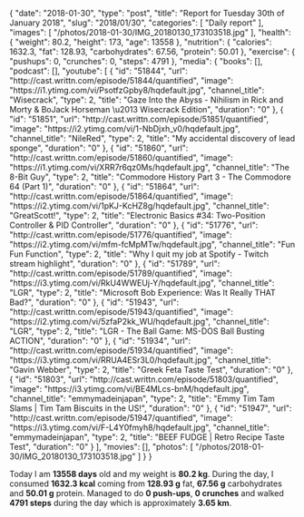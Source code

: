{
    "date": "2018-01-30",
    "type": "post",
    "title": "Report for Tuesday 30th of January 2018",
    "slug": "2018\/01\/30",
    "categories": [
        "Daily report"
    ],
    "images": [
        "\/photos\/2018-01-30\/IMG_20180130_173103518.jpg"
    ],
    "health": {
        "weight": 80.2,
        "height": 173,
        "age": 13558
    },
    "nutrition": {
        "calories": 1632.3,
        "fat": 128.93,
        "carbohydrates": 67.56,
        "protein": 50.01
    },
    "exercise": {
        "pushups": 0,
        "crunches": 0,
        "steps": 4791
    },
    "media": {
        "books": [],
        "podcast": [],
        "youtube": [
            {
                "id": "51844",
                "url": "http:\/\/cast.writtn.com\/episode\/51844\/quantified",
                "image": "https:\/\/i1.ytimg.com\/vi\/PsotfzGpby8\/hqdefault.jpg",
                "channel_title": "Wisecrack",
                "type": 2,
                "title": "Gaze Into the Abyss - Nihilism in Rick and Morty & BoJack Horseman \u2013 Wisecrack Edition",
                "duration": "0"
            },
            {
                "id": "51851",
                "url": "http:\/\/cast.writtn.com\/episode\/51851\/quantified",
                "image": "https:\/\/i2.ytimg.com\/vi\/1-NbDjxh_v0\/hqdefault.jpg",
                "channel_title": "NileRed",
                "type": 2,
                "title": "My accidental discovery of lead sponge",
                "duration": "0"
            },
            {
                "id": "51860",
                "url": "http:\/\/cast.writtn.com\/episode\/51860\/quantified",
                "image": "https:\/\/i1.ytimg.com\/vi\/XRR7r6qz0Ms\/hqdefault.jpg",
                "channel_title": "The 8-Bit Guy",
                "type": 2,
                "title": "Commodore History Part 3 - The Commodore 64 (Part 1)",
                "duration": "0"
            },
            {
                "id": "51864",
                "url": "http:\/\/cast.writtn.com\/episode\/51864\/quantified",
                "image": "https:\/\/i2.ytimg.com\/vi\/1pKJ-KcHZ8g\/hqdefault.jpg",
                "channel_title": "GreatScott!",
                "type": 2,
                "title": "Electronic Basics #34: Two-Position Controller & PID Controller",
                "duration": "0"
            },
            {
                "id": "51776",
                "url": "http:\/\/cast.writtn.com\/episode\/51776\/quantified",
                "image": "https:\/\/i2.ytimg.com\/vi\/mfm-fcMpMTw\/hqdefault.jpg",
                "channel_title": "Fun Fun Function",
                "type": 2,
                "title": "Why I quit my job at Spotify - Twitch stream highlight",
                "duration": "0"
            },
            {
                "id": "51789",
                "url": "http:\/\/cast.writtn.com\/episode\/51789\/quantified",
                "image": "https:\/\/i3.ytimg.com\/vi\/RkU4WWEUj-Y\/hqdefault.jpg",
                "channel_title": "LGR",
                "type": 2,
                "title": "Microsoft Bob Experience: Was It Really THAT Bad?",
                "duration": "0"
            },
            {
                "id": "51943",
                "url": "http:\/\/cast.writtn.com\/episode\/51943\/quantified",
                "image": "https:\/\/i2.ytimg.com\/vi\/5zfaP2kk_WU\/hqdefault.jpg",
                "channel_title": "LGR",
                "type": 2,
                "title": "LGR - The Ball Game: MS-DOS Ball Busting ACTION",
                "duration": "0"
            },
            {
                "id": "51934",
                "url": "http:\/\/cast.writtn.com\/episode\/51934\/quantified",
                "image": "https:\/\/i3.ytimg.com\/vi\/RRUA4ESr3L0\/hqdefault.jpg",
                "channel_title": "Gavin Webber",
                "type": 2,
                "title": "Greek Feta Taste Test",
                "duration": "0"
            },
            {
                "id": "51803",
                "url": "http:\/\/cast.writtn.com\/episode\/51803\/quantified",
                "image": "https:\/\/i3.ytimg.com\/vi\/BE4MLcs-bnM\/hqdefault.jpg",
                "channel_title": "emmymadeinjapan",
                "type": 2,
                "title": "Emmy Tim Tam Slams | Tim Tam Biscuits in the US!",
                "duration": "0"
            },
            {
                "id": "51947",
                "url": "http:\/\/cast.writtn.com\/episode\/51947\/quantified",
                "image": "https:\/\/i3.ytimg.com\/vi\/F-L4Y0fmyh8\/hqdefault.jpg",
                "channel_title": "emmymadeinjapan",
                "type": 2,
                "title": "BEEF FUDGE | Retro Recipe Taste Test",
                "duration": "0"
            }
        ],
        "movies": [],
        "photos": [
            "\/photos\/2018-01-30\/IMG_20180130_173103518.jpg"
        ]
    }
}

Today I am <strong>13558 days</strong> old and my weight is <strong>80.2 kg</strong>. During the day, I consumed <strong>1632.3 kcal</strong> coming from <strong>128.93 g</strong> fat, <strong>67.56 g</strong> carbohydrates and <strong>50.01 g</strong> protein. Managed to do <strong>0 push-ups</strong>, <strong>0 crunches</strong> and walked <strong>4791 steps</strong> during the day which is approximately <strong>3.65 km</strong>.